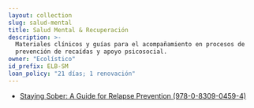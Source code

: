 ```yaml
---
layout: collection
slug: salud-mental
title: Salud Mental & Recuperación
description: >-
  Materiales clínicos y guías para el acompañamiento en procesos de
  prevención de recaídas y apoyo psicosocial.
owner: "Ecolístico"
id_prefix: ELB-SM
loan_policy: "21 días; 1 renovación"
---
```

<!-- Lista de libros de esta colección (manual al inicio) -->
- [Staying Sober: A Guide for Relapse Prevention (978-0-8309-0459-4)](/collections/salud-mental/books/978-0-8309-0459-4/)
